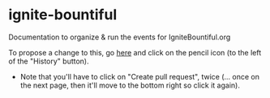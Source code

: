 # ignite-bountiful
Documentation to organize &amp; run the events for IgniteBountiful.org

To propose a change to this, go [here](https://github.com/trentlarson/ignite-bountiful/blob/master/README.md) and click on the pencil icon (to the left of the "History" button).

- Note that you'll have to click on "Create pull request", twice (... once on the next page, then it'll move to the bottom right so click it again).
